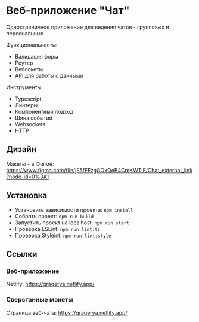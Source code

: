 # Веб-приложение "Чат"

Одностраничное приложение для ведения чатов - групповых и персональных

Функциональность:
- Валидация форм
- Роутер
- Вебсокеты
- API для работы с данными

Инструменты:
- Typescript
- Линтеры
- Компонентный подход
- Шина событий
- Websockets
- HTTP

## Дизайн

Макеты - в Фигме:
https://www.figma.com/file/jF5fFFzgGOxQeB4CmKWTiE/Chat_external_link?node-id=0%3A1

## Установка

- Установить зависимости проекта: `npm install`
- Собрать проект: `npm run build`
- Запустить проект на localhost: `npm run start`
- Проверка ESLint: `npm run lint:ts`
- Проверка Styleint: `npm run lint:style`

## Ссылки

### Веб-приложение

Netlify: https://qraqerya.netlify.app/

### Сверстанные макеты

Страница веб-чата: https://qraqerya.netlify.app/
